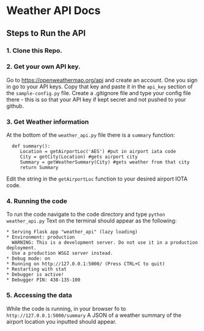 # Weather API Docs

## Steps to Run the API

### 1. Clone this Repo.

### 2. Get your own API key.
Go to https://openweathermap.org/api and create an account. One you sign in go to your API keys. Copy that key and paste it in the `api_key` section of the `sample-config.py` file. Create a .gitignore file and type your config file there - this is so that your API key if kept secret and not pushed to your github.

### 3. Get Weather information
At the bottom of the `weather_api.py` file there is a `summary` function:

```
  def summary():
     Location = getAirportLoc('AES') #put in airport iata code
     City = getCity(Location) #gets airport city
     Summary = getWeatherSummary(City) #gets weather from that city
     return Summary
```

Edit the string in the `getAirportLoc` function to your desired airport IOTA code.

### 4. Running the code
To run the code navigate to the code directory and type `python weather_api.py` Text on the terminal should appear as the following:

```
* Serving Flask app "weather_api" (lazy loading)
* Environment: production
  WARNING: This is a development server. Do not use it in a production deployment.
  Use a production WSGI server instead.
* Debug mode: on
* Running on http://127.0.0.1:5000/ (Press CTRL+C to quit)
* Restarting with stat
* Debugger is active!
* Debugger PIN: 438-135-100
```   
### 5.  Accessing the data
While the code is running, in your browser fo to `http://127.0.0.1:5000/summary` A JSON of a weather summary of the airport location you inputted should appear.
